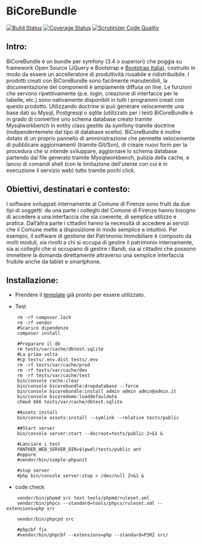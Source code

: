 BiCoreBundle
=============
[![Build Status](https://travis-ci.org/ComuneFI/BiCoreBundle.svg?branch=master)](https://travis-ci.org/ComuneFI/BiCoreBundle)
[![Coverage Status](https://coveralls.io/repos/github/ComuneFI/BiCoreBundle/badge.svg?branch=master)](https://coveralls.io/github/ComuneFI/BiCoreBundle?branch=master)
[![Scrutinizer Code Quality](https://scrutinizer-ci.com/g/ComuneFI/BiCoreBundle/badges/quality-score.png?b=master)](https://scrutinizer-ci.com/g/ComuneFI/BiCoreBundle/?branch=master)

Intro:
-------------
BiCoreBundle è un bundle per symfony (3.4 o superiori) che poggia su framework Open Source (JQuery e Bootstrap e <a href="https://github.com/italia/bootstrap-italia" target="_blank">Bootstrap Italia</a>), costruito in modo da essere un accelleratore di produttività riusabile e ridistribuibile.
I prodotti creati con BiCoreBundle sono facilmente manutenibili, la documentazione dei componenti è ampiamente diffusa on line.
Le funzioni che servono ripetitivamente (p.e. login, creazione di interfacce per le tabelle, etc.) sono nativamente disponibili in tutti i programmi creati con questo prodotto.
Utilizzando doctrine si può generare velocemente una base dati su Mysql, Postgresql o sqlite (utilizzato per i test)
BiCoreBundle è in grado di convertire uno schema database creato tramite Mysqlworkbench in entity class gestite da symfony tramite doctrine (indipendentemete dal tipo di database scelto).
BiCoreBundle è inoltre dotato di un proprio pannello di amministrazione che permette velocemente di pubblicare aggiornamenti (tramite Git/Svn), di creare nuovi form per la procedura che si intende sviluppare, aggiornare lo schema database partendo dal file generato tramite Mysqlworkbench, pulizia della cache, e lancio di comandi shell (con le limitazione dell'utente con cui è in esecuzione il servizio web) tutto tramite pochi click.

Obiettivi, destinatari e contesto: 
-------------
I software sviluppati internamente al Comune di Firenze sono fruiti da due tipi di soggetti: da una parte i colleghi del Comune di Firenze hanno bisogno di accedere a una interfaccia che sia coerente, di semplice utilizzo e pratica. 
Dall’altra parte i cittadini hanno la necessità di accedere ai servizi che il Comune mette a disposizione in modo semplice e intuitivo. 
Per esempio, il software di gestione del Patrimonio Immobiliare è composto da molti moduli, sia rivolti a chi si occupa di gestire il patrimonio internamente, sia ai colleghi che si occupano di gestire i Bandi, sia ai cittadini che possono immettere la domanda direttamente attraverso una semplice interfaccia fruibile anche da tablet e smartphone. 

Installazione:
-------------

- Prendere il <a href="https://github.com/ComuneFI/BiCoreTemplate" target="_blank">template</a> già pronto per essere utilizzato.

- Test

```
    rm -rf composer.lock
    rm -rf vendor
    #Scarico dipendenze
    composer install

    #Preparare il db
    rm tests/var/cache/dbtest.sqlite
    #La prima volta
    #cp tests/.env.dist tests/.env
    rm -rf tests/var/cache/prod
    rm -rf tests/var/cache/dev
    rm -rf tests/var/cache/test
    bin/console cache:clear
    bin/console bicorebundle:dropdatabase --force
    bin/console bicorebundle:install admin admin admin@admin.it
    bin/console bicoredemo:loaddefauldata
    chmod 666 tests/var/cache/dbtest.sqlite

    #Assets install
    bin/console assets:install --symlink --relative tests/public

    ##Start server 
    bin/console server:start --docroot=tests/public 2>&1 &
    
    #Lanciare i test
    PANTHER_WEB_SERVER_DIR=$(pwd)/tests/public ant
    #oppure
    #vendor/bin/simple-phpunit

    #stop server
    #php bin/console server:stop > /dev/null 2>&1 &

```
- code check

```
    vendor/bin/phpmd src text tools/phpmd/ruleset.xml
    vendor/bin/phpcs --standard=tools/phpcs/ruleset.xml --extensions=php src
    
    vendor/bin/phpcpd src

    #phpcbf fix
    #vendor/bin/phpcbf --extensions=php --standard=PSR2 src/
```